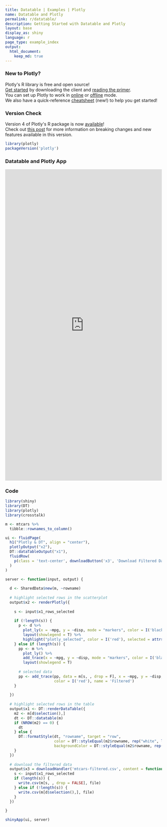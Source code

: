 ```yaml
---
title: Datatable | Examples | Plotly
name: Datatable and Plotly
permalink: r/datatable/
description: Getting Started with Datatable and Plotly
layout: base
display_as: shiny
language: r
page_type: example_index
output:
  html_document:
    keep_md: true
---
```



### New to Plotly?

Plotly's R library is free and open source!<br>
[Get started](https://plot.ly/r/getting-started/) by downloading the client and [reading the primer](https://plot.ly/r/getting-started/).<br>
You can set up Plotly to work in [online](https://plot.ly/r/getting-started/#hosting-graphs-in-your-online-plotly-account) or [offline](https://plot.ly/r/offline/) mode.<br>
We also have a quick-reference [cheatsheet](https://images.plot.ly/plotly-documentation/images/r_cheat_sheet.pdf) (new!) to help you get started!

### Version Check

Version 4 of Plotly's R package is now [available](https://plot.ly/r/getting-started/#installation)!<br>
Check out [this post](http://moderndata.plot.ly/upgrading-to-plotly-4-0-and-above/) for more information on breaking changes and new features available in this version.


```r
library(plotly)
packageVersion('plotly')
```

### Datatable and Plotly App

<iframe src="https://plotly.shinyapps.io/dt_plotly/" width="100%" height=1000 scrolling="no" seamless="seamless" style="border: none"></iframe>

### Code


```r
library(shiny)
library(DT)
library(plotly)
library(crosstalk)

m <- mtcars %>% 
  tibble::rownames_to_column()

ui <- fluidPage(
  h1("Plotly & DT", align = "center"),
  plotlyOutput("x2"),
  DT::dataTableOutput("x1"),
  fluidRow(
    p(class = 'text-center', downloadButton('x3', 'Download Filtered Data'))
  )
)

server <- function(input, output) {
  
  d <- SharedData$new(m, ~rowname)
  
  # highlight selected rows in the scatterplot
  output$x2 <- renderPlotly({
    
    s <- input$x1_rows_selected
    
    if (!length(s)) {
      p <- d %>%
        plot_ly(x = ~mpg, y = ~disp, mode = "markers", color = I('black'), name = 'Unfiltered') %>%
        layout(showlegend = T) %>% 
        highlight("plotly_selected", color = I('red'), selected = attrs_selected(name = 'Filtered'))
    } else if (length(s)) {
      pp <- m %>%
        plot_ly() %>% 
        add_trace(x = ~mpg, y = ~disp, mode = "markers", color = I('black'), name = 'Unfiltered') %>%
        layout(showlegend = T)
      
      # selected data
      pp <- add_trace(pp, data = m[s, , drop = F], x = ~mpg, y = ~disp, mode = "markers",
                      color = I('red'), name = 'Filtered')
    }
    
  })
  
  # highlight selected rows in the table
  output$x1 <- DT::renderDataTable({
    m2 <- m[d$selection(),]
    dt <- DT::datatable(m)
    if (NROW(m2) == 0) {
      dt
    } else {
      DT::formatStyle(dt, "rowname", target = "row",
                      color = DT::styleEqual(m2$rowname, rep("white", length(m2$rowname))),
                      backgroundColor = DT::styleEqual(m2$rowname, rep("black", length(m2$rowname))))
    }
  })
  
  # download the filtered data
  output$x3 = downloadHandler('mtcars-filtered.csv', content = function(file) {
    s <- input$x1_rows_selected
    if (length(s)) {
      write.csv(m[s, , drop = FALSE], file)
    } else if (!length(s)) {
      write.csv(m[d$selection(),], file)
    }
  })
  
}

shinyApp(ui, server)
```
